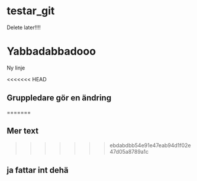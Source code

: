 # testar_git
Delete later!!!!

# Yabbadabbadooo
Ny linje

<<<<<<< HEAD
## Gruppledare gör en ändring
=======

## Mer text
>>>>>>> ebdabdbb54e91e47eab94d1f02e47d05a8789a1c

## ja fattar int dehä
